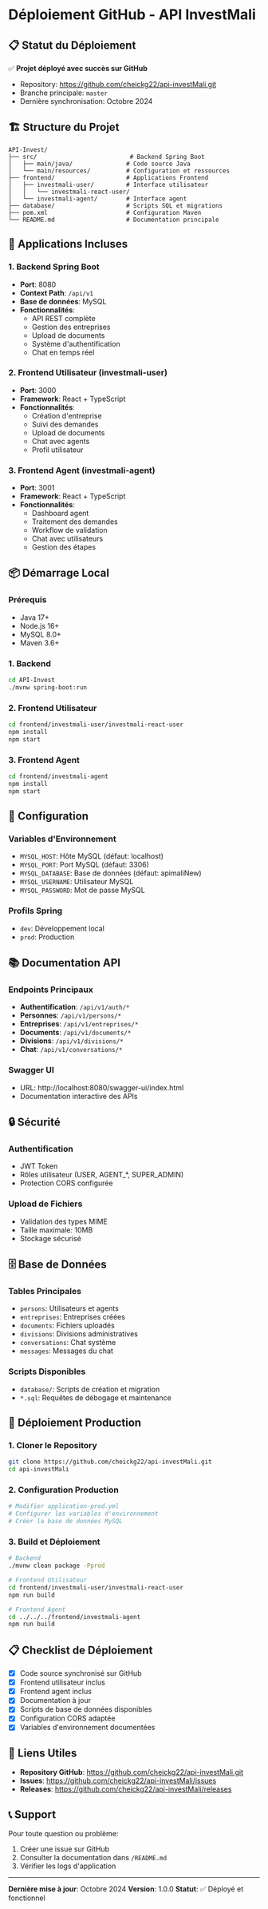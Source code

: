 # Déploiement GitHub - API InvestMali

## 📋 Statut du Déploiement

✅ **Projet déployé avec succès sur GitHub**
- Repository: https://github.com/cheickg22/api-investMali.git
- Branche principale: `master`
- Dernière synchronisation: Octobre 2024

## 🏗️ Structure du Projet

```
API-Invest/
├── src/                          # Backend Spring Boot
│   ├── main/java/               # Code source Java
│   └── main/resources/          # Configuration et ressources
├── frontend/                    # Applications Frontend
│   ├── investmali-user/         # Interface utilisateur
│   │   └── investmali-react-user/
│   └── investmali-agent/        # Interface agent
├── database/                    # Scripts SQL et migrations
├── pom.xml                      # Configuration Maven
└── README.md                    # Documentation principale
```

## 🚀 Applications Incluses

### 1. Backend Spring Boot
- **Port**: 8080
- **Context Path**: `/api/v1`
- **Base de données**: MySQL
- **Fonctionnalités**:
  - API REST complète
  - Gestion des entreprises
  - Upload de documents
  - Système d'authentification
  - Chat en temps réel

### 2. Frontend Utilisateur (investmali-user)
- **Port**: 3000
- **Framework**: React + TypeScript
- **Fonctionnalités**:
  - Création d'entreprise
  - Suivi des demandes
  - Upload de documents
  - Chat avec agents
  - Profil utilisateur

### 3. Frontend Agent (investmali-agent)
- **Port**: 3001
- **Framework**: React + TypeScript
- **Fonctionnalités**:
  - Dashboard agent
  - Traitement des demandes
  - Workflow de validation
  - Chat avec utilisateurs
  - Gestion des étapes

## 📦 Démarrage Local

### Prérequis
- Java 17+
- Node.js 16+
- MySQL 8.0+
- Maven 3.6+

### 1. Backend
```bash
cd API-Invest
./mvnw spring-boot:run
```

### 2. Frontend Utilisateur
```bash
cd frontend/investmali-user/investmali-react-user
npm install
npm start
```

### 3. Frontend Agent
```bash
cd frontend/investmali-agent
npm install
npm start
```

## 🔧 Configuration

### Variables d'Environnement
- `MYSQL_HOST`: Hôte MySQL (défaut: localhost)
- `MYSQL_PORT`: Port MySQL (défaut: 3306)
- `MYSQL_DATABASE`: Base de données (défaut: apimaliNew)
- `MYSQL_USERNAME`: Utilisateur MySQL
- `MYSQL_PASSWORD`: Mot de passe MySQL

### Profils Spring
- `dev`: Développement local
- `prod`: Production

## 📚 Documentation API

### Endpoints Principaux
- **Authentification**: `/api/v1/auth/*`
- **Personnes**: `/api/v1/persons/*`
- **Entreprises**: `/api/v1/entreprises/*`
- **Documents**: `/api/v1/documents/*`
- **Divisions**: `/api/v1/divisions/*`
- **Chat**: `/api/v1/conversations/*`

### Swagger UI
- URL: http://localhost:8080/swagger-ui/index.html
- Documentation interactive des APIs

## 🔒 Sécurité

### Authentification
- JWT Token
- Rôles utilisateur (USER, AGENT_*, SUPER_ADMIN)
- Protection CORS configurée

### Upload de Fichiers
- Validation des types MIME
- Taille maximale: 10MB
- Stockage sécurisé

## 🗄️ Base de Données

### Tables Principales
- `persons`: Utilisateurs et agents
- `entreprises`: Entreprises créées
- `documents`: Fichiers uploadés
- `divisions`: Divisions administratives
- `conversations`: Chat système
- `messages`: Messages du chat

### Scripts Disponibles
- `database/`: Scripts de création et migration
- `*.sql`: Requêtes de débogage et maintenance

## 🚀 Déploiement Production

### 1. Cloner le Repository
```bash
git clone https://github.com/cheickg22/api-investMali.git
cd api-investMali
```

### 2. Configuration Production
```bash
# Modifier application-prod.yml
# Configurer les variables d'environnement
# Créer la base de données MySQL
```

### 3. Build et Déploiement
```bash
# Backend
./mvnw clean package -Pprod

# Frontend Utilisateur
cd frontend/investmali-user/investmali-react-user
npm run build

# Frontend Agent
cd ../../../frontend/investmali-agent
npm run build
```

## 📋 Checklist de Déploiement

- [x] Code source synchronisé sur GitHub
- [x] Frontend utilisateur inclus
- [x] Frontend agent inclus
- [x] Documentation à jour
- [x] Scripts de base de données disponibles
- [x] Configuration CORS adaptée
- [x] Variables d'environnement documentées

## 🔗 Liens Utiles

- **Repository GitHub**: https://github.com/cheickg22/api-investMali.git
- **Issues**: https://github.com/cheickg22/api-investMali/issues
- **Releases**: https://github.com/cheickg22/api-investMali/releases

## 📞 Support

Pour toute question ou problème:
1. Créer une issue sur GitHub
2. Consulter la documentation dans `/README.md`
3. Vérifier les logs d'application

---

**Dernière mise à jour**: Octobre 2024
**Version**: 1.0.0
**Statut**: ✅ Déployé et fonctionnel
